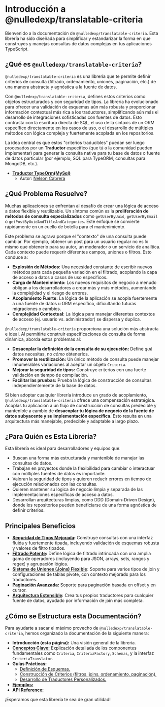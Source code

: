# Introducción a @nulledexp/translatable-criteria

Bienvenido a la documentación de `@nulledexp/translatable-criteria`. Esta librería ha sido
diseñada para simplificar y estandarizar la forma en que construyes y manejas consultas de
datos complejas en tus aplicaciones TypeScript.

## ¿Qué es `@nulledexp/translatable-criteria`?

`@nulledexp/translatable-criteria` es una librería que te permite definir criterios de consulta
(filtrado, ordenamiento, uniones, paginación, etc.) de una manera abstracta y agnóstica a la
fuente de datos.

Con `@nulledexp/translatable-criteria`, defines estos criterios como objetos estructurados y con
seguridad de tipos. La librería ha evolucionado para ofrecer una validación de esquemas aún más
robusta y proporcionar información contextual más rica a los traductores, simplificando aún más
el desarrollo de integraciones sofisticadas con fuentes de datos.
Esto contrasta con la escritura directa de SQL, el uso de la sintaxis de un
ORM específico directamente en los casos de uso, o el desarrollo de múltiples métodos con
lógica compleja y fuertemente acoplada en los repositorios.

La idea central es que estos "criterios traducibles" puedan ser luego procesados por un
**Traductor** específico (que tú o la comunidad pueden implementar) para generar la consulta
nativa para tu base de datos o fuente de datos particular (por ejemplo, SQL para TypeORM, consultas para MongoDB, etc.).

- **[Traductor TypeOrm(MySql)](https://www.npmjs.com/package/@nulledexp/typeorm-mysql-criteria-translator)**
  - Autor: [Nelson Cabrera](https://github.com/Techscq)

## ¿Qué Problema Resuelve?

Muchas aplicaciones se enfrentan al desafío de crear una lógica de acceso a datos flexible y reutilizable. Un síntoma común es la **proliferación de métodos de consulta especializados** como `getUserByUuid`, `getUserByEmail` o `getPostByUuidAndTitleAndCategories`. Este enfoque se convierte rápidamente en un cuello de botella para el mantenimiento.

Este problema se agrava porque el "contexto" de una consulta puede cambiar. Por ejemplo, obtener un post para un usuario regular no es lo mismo que obtenerlo para su autor, un moderador o un servicio de analítica. Cada contexto puede requerir diferentes campos, uniones o filtros. Esto conduce a:

- **Explosión de Métodos:** Una necesidad constante de escribir nuevos métodos para cada pequeña variación en el filtrado, acoplando la capa de acceso a datos a casos de uso específicos.
- **Carga de Mantenimiento:** Los nuevos requisitos de negocio a menudo obligan a los desarrolladores a crear más y más métodos, aumentando la complejidad y el riesgo de errores.
- **Acoplamiento Fuerte:** La lógica de la aplicación se acopla fuertemente a una fuente de datos u ORM específico, dificultando futuras migraciones o cambios.
- **Complejidad Contextual:** La lógica para manejar diferentes contextos de acceso (ej. usuario vs. administrador) se dispersa y duplica.

`@nulledexp/translatable-criteria` proporciona una solución más abstracta e ideal. Al permitirte construir especificaciones de consulta de forma dinámica, aborda estos problemas al:

- **Desacoplar la definición de la consulta de su ejecución:** Define _qué_ datos necesitas, no _cómo_ obtenerlos.
- **Promover la reutilización:** Un único método de consulta puede manejar innumerables variaciones al aceptar un objeto `Criteria`.
- **Mejorar la seguridad de tipos:** Construye criterios con una fuerte validación en tiempo de compilación.
- **Facilitar las pruebas:** Prueba la lógica de construcción de consultas independientemente de la base de datos.

Si bien adoptar cualquier librería introduce un grado de acoplamiento, `@nulledexp/translatable-criteria` ofrece una compensación estratégica. Acoplas tu aplicación a un flujo de construcción de consultas predecible y mantenible a cambio de **desacoplar tu lógica de negocio de la fuente de datos subyacente y su implementación específica**. Esto resulta en una arquitectura más manejable, predecible y adaptable a largo plazo.

## ¿Para Quién es Esta Librería?

Esta librería es ideal para desarrolladores y equipos que:

- Buscan una forma más estructurada y mantenible de manejar las consultas de datos.
- Trabajan en proyectos donde la flexibilidad para cambiar o interactuar con múltiples fuentes de datos es importante.
- Valoran la seguridad de tipos y quieren reducir errores en tiempo de ejecución relacionados con las consultas.
- Quieren mantener su lógica de negocio limpia y separada de las implementaciones específicas de acceso a datos.
- Desarrollan arquitecturas limpias, como DDD (Domain-Driven Design), donde los repositorios pueden beneficiarse de una forma agnóstica de definir criterios.

## Principales Beneficios

- **[Seguridad de Tipos Mejorada](../guides/schema-definitions/es.md):** Construye consultas con una interfaz fluida y fuertemente tipada, incluyendo validación de esquemas robusta y valores de filtro tipados.
- **[Filtrado Potente](../guides/building-criteria/es.md#2-aplicando-filtros):** Define lógica de filtrado intrincada con una amplia gama de operadores (incluyendo para JSON, arrays, sets, rangos y regex) y agrupación lógica.
- **[Sistema de Uniones (Joins) Flexible](../guides/building-criteria/es.md#3-añadiendo-uniones-joins):** Soporte para varios tipos de join y configuraciones de tablas pivote, con contexto mejorado para los traductores.
- **[Paginación Avanzada](../guides/building-criteria/es.md#5-paginación):** Soporte para paginación basada en offset y en cursor.
- **[Arquitectura Extensible](../guides/developing-translators/es.md):** Crea tus propios traductores para cualquier fuente de datos, ayudado por información de join más completa.

## ¿Cómo se Estructura esta Documentación?

Para ayudarte a sacar el máximo provecho de `@nulledexp/translatable-criteria`, hemos organizado la documentación de la siguiente manera:

- **Introducción (esta página):** Una visión general de la librería.
- [**Conceptos Clave:**](../core-concepts/es.md) Explicación detallada de los componentes
  fundamentales como
  `Criteria`,
  `CriteriaFactory`, `Schemas`, y la interfaz `CriteriaTranslator`.
- **Guías Prácticas:**
  - [Definición de Esquemas.](../guides/schema-definitions/es.md)
  - [Construcción de Criterios (filtros, joins, ordenamiento, paginación).](../guides/building-criteria/es.md)
  - [Desarrollo de Traductores Personalizados.](../guides/developing-translators/es.md)
- [**Ejemplos:**](../use-cases/es.md)
- [**API Reference:**](../api-reference/es.md)

¡Esperamos que esta librería te sea de gran utilidad!
